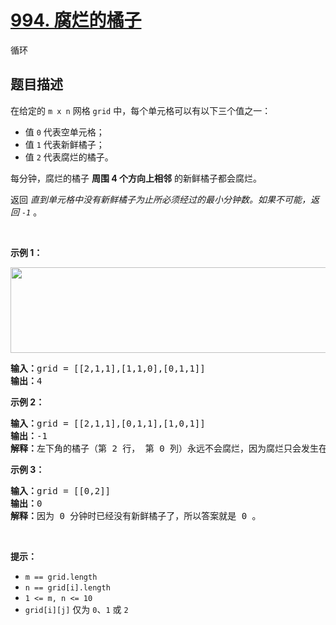 

<!-- problem:start -->

# [994. 腐烂的橘子](https://leetcode.cn/problems/rotting-oranges)

循环
## 题目描述

<!-- description:start -->

<p>在给定的&nbsp;<code>m x n</code>&nbsp;网格<meta charset="UTF-8" />&nbsp;<code>grid</code>&nbsp;中，每个单元格可以有以下三个值之一：</p>

<ul>
	<li>值&nbsp;<code>0</code>&nbsp;代表空单元格；</li>
	<li>值&nbsp;<code>1</code>&nbsp;代表新鲜橘子；</li>
	<li>值&nbsp;<code>2</code>&nbsp;代表腐烂的橘子。</li>
</ul>

<p>每分钟，腐烂的橘子&nbsp;<strong>周围&nbsp;4 个方向上相邻</strong> 的新鲜橘子都会腐烂。</p>

<p>返回 <em>直到单元格中没有新鲜橘子为止所必须经过的最小分钟数。如果不可能，返回&nbsp;<code>-1</code></em>&nbsp;。</p>

<p>&nbsp;</p>

<p><strong>示例 1：</strong></p>

<p><strong><img alt="" src="https://fastly.jsdelivr.net/gh/doocs/leetcode@main/solution/0900-0999/0994.Rotting%20Oranges/images/oranges.png" style="height: 137px; width: 650px;" /></strong></p>

<pre>
<strong>输入：</strong>grid = [[2,1,1],[1,1,0],[0,1,1]]
<strong>输出：</strong>4
</pre>

<p><strong>示例 2：</strong></p>

<pre>
<strong>输入：</strong>grid = [[2,1,1],[0,1,1],[1,0,1]]
<strong>输出：</strong>-1
<strong>解释：</strong>左下角的橘子（第 2 行， 第 0 列）永远不会腐烂，因为腐烂只会发生在 4 个方向上。
</pre>

<p><strong>示例 3：</strong></p>

<pre>
<strong>输入：</strong>grid = [[0,2]]
<strong>输出：</strong>0
<strong>解释：</strong>因为 0 分钟时已经没有新鲜橘子了，所以答案就是 0 。
</pre>

<p>&nbsp;</p>

<p><strong>提示：</strong></p>

<ul>
	<li><code>m == grid.length</code></li>
	<li><code>n == grid[i].length</code></li>
	<li><code>1 &lt;= m, n &lt;= 10</code></li>
	<li><code>grid[i][j]</code> 仅为&nbsp;<code>0</code>、<code>1</code>&nbsp;或&nbsp;<code>2</code></li>
</ul>

<!-- description:end -->
